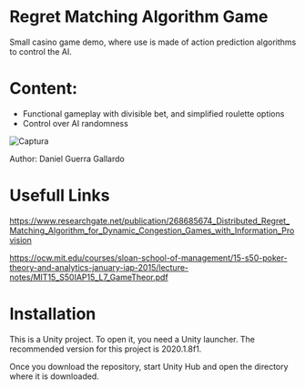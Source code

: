 # Regret Matching Algorithm Game
Small casino game demo, where use is made of action prediction algorithms to control the AI.

# Content:
- Functional gameplay with divisible bet, and simplified roulette options
- Control over AI randomness 

![Captura](https://user-images.githubusercontent.com/61831013/125989484-befe5aa1-6c06-4e0d-b63d-a936c32d8fbf.PNG)

Author: Daniel Guerra Gallardo

# Usefull Links

https://www.researchgate.net/publication/268685674_Distributed_Regret_Matching_Algorithm_for_Dynamic_Congestion_Games_with_Information_Provision

https://ocw.mit.edu/courses/sloan-school-of-management/15-s50-poker-theory-and-analytics-january-iap-2015/lecture-notes/MIT15_S50IAP15_L7_GameTheor.pdf

# Installation
This is a Unity project. To open it, you need a Unity launcher. 
The recommended version for this project is 2020.1.8f1.

Once you download the repository, start Unity Hub and open the directory where it is downloaded.
    

